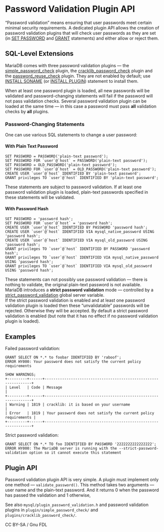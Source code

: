 # Password Validation Plugin API

“Password validation” means ensuring that user passwords meet certain minimal security requirements. A dedicated plugin API allows the creation of password validation plugins that will check user passwords as they are set (in [SET PASSWORD](../../community/sql-statements/account-management-sql-statements/set-password.md) and [GRANT](../../community/sql-statements/account-management-sql-statements/grant.md) statements) and either allow or reject them.

## SQL-Level Extensions

MariaDB comes with three password validation plugins — the [simple\_password\_check](../../community/plugins/password-validation-plugins/simple-password-check-plugin.md) plugin, the [cracklib\_password\_check](../../community/plugins/password-validation-plugins/cracklib-password-check-plugin.md) plugin and the [password\_reuse\_check](../../community/plugins/password-validation-plugins/password-reuse-check-plugin.md) plugin. They are not enabled by default; use [INSTALL SONAME](../../community/sql-statements/administrative-sql-statements/plugin-sql-statements/install-soname.md) (or [INSTALL PLUGIN](../../community/sql-statements/administrative-sql-statements/plugin-sql-statements/install-plugin.md)) statement to install them.

When at least one password plugin is loaded, all new passwords will be validated and password-changing statements will fail if the password will not pass validation checks. Several password validation plugin can be loaded at the same time — in this case a password must pass **all** validation checks by **all** plugins.

### Password-Changing Statements

One can use various SQL statements to change a user password:

#### With Plain Text Password

```
SET PASSWORD = PASSWORD('plain-text password');
SET PASSWORD FOR `user`@`host` = PASSWORD('plain-text password');
SET PASSWORD = OLD_PASSWORD('plain-text password');
SET PASSWORD FOR `user`@`host` = OLD_PASSWORD('plain-text password');
CREATE USER `user`@`host` IDENTIFIED BY 'plain-text password';
GRANT privileges TO `user`@`host` IDENTIFIED BY 'plain-text password';
```

These statements are subject to password validation. If at least one password validation plugin is loaded, plain-text passwords specified in these statements will be validated.

#### With Password Hash

```
SET PASSWORD = 'password hash';
SET PASSWORD FOR `user`@`host` = 'password hash';
CREATE USER `user`@`host` IDENTIFIED BY PASSWORD 'password hash';
CREATE USER `user`@`host` IDENTIFIED VIA mysql_native_password USING 'password hash';
CREATE USER `user`@`host` IDENTIFIED VIA mysql_old_password USING 'password hash';
GRANT privileges TO `user`@`host` IDENTIFIED BY PASSWORD 'password hash';
GRANT privileges TO `user`@`host` IDENTIFIED VIA mysql_native_password USING 'password hash';
GRANT privileges TO `user`@`host` IDENTIFIED VIA mysql_old_password USING 'password hash';
```

These statements can not possibly use password validation — there is nothing to validate, the original plain-text password is not available.\
MariaDB introduces a **strict password validation** mode — controlled by a [strict\_password\_validation](../../ha-and-performance/optimization-and-tuning/system-variables/server-system-variables.md#strict_password_validation) global server variable.\
If the strict password validation is enabled and at least one password validation plugin is loaded then these “unvalidatable” passwords will be rejected. Otherwise they will be accepted. By default a strict password validation is enabled (but note that it has no effect if no password validation plugin is loaded).

## Examples

Failed password validation:

```
GRANT SELECT ON *.* to foobar IDENTIFIED BY 'raboof';
ERROR HY000: Your password does not satisfy the current policy requirements

SHOW WARNINGS;
+---------+------+----------------------------------------------------------------+
| Level	  | Code | Message                                                        |
+---------+------+----------------------------------------------------------------+
| Warning | 1819 | cracklib: it is based on your username                         |
| Error	  | 1819 | Your password does not satisfy the current policy requirements |
+---------+------+----------------------------------------------------------------+
```

Strict password validation:

```
GRANT SELECT ON *.* TO foo IDENTIFIED BY PASSWORD '2222222222222222';
ERROR HY000: The MariaDB server is running with the --strict-password-validation option so it cannot execute this statement
```

## Plugin API

Password validation plugin API is very simple. A plugin must implement only one method — `validate_password()`. This method takes two arguments — user name and the plain-text password. And it returns 0 when the password has passed the validation and 1 otherwise,

See also `mysql/plugin_password_validation.h` and password validation plugins in `plugin/simple_password_check/` and `plugins/cracklib_password_check/`.

CC BY-SA / Gnu FDL
